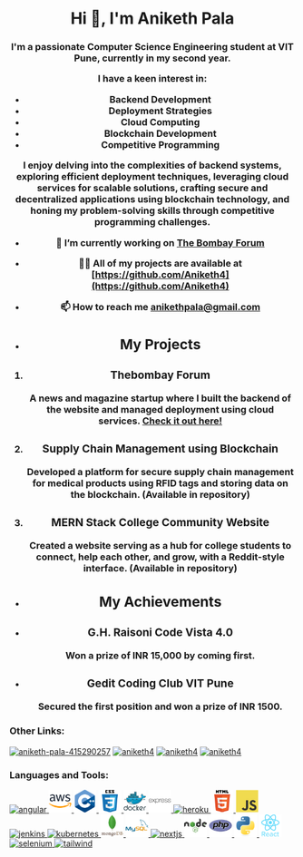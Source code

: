 <h1 align="center">Hi 👋, I'm Aniketh Pala</h1>
<h3 align="center">I'm a passionate Computer Science Engineering student at VIT Pune, currently in my second year.

<p>I have a keen interest in:</p>

  <ul>
    <li>Backend Development</li>
    <li>Deployment Strategies</li>
    <li>Cloud Computing</li>
    <li>Blockchain Development</li>
    <li>Competitive Programming</li>
  </ul>

<p>I enjoy delving into the complexities of backend systems, exploring efficient deployment techniques, leveraging cloud services for scalable solutions, crafting secure and decentralized applications using blockchain technology, and honing my problem-solving skills through competitive programming challenges.</p>

- 🔭 I’m currently working on [The Bombay Forum](https://thebombayforum.com)

- 👨‍💻 All of my projects are available at [https://github.com/Aniketh4](https://github.com/Aniketh4)

- 📫 How to reach me **anikethpala@gmail.com**

-  <h2>My Projects</h2>
  <ol>
    <li>
      <h3>Thebombay Forum</h3>
      <p>A news and magazine startup where I built the backend of the website and managed deployment using cloud services. <a href="thebombayforum.com">Check it out here!</a></p>
    </li>
    <li>
      <h3>Supply Chain Management using Blockchain</h3>
      <p>Developed a platform for secure supply chain management for medical products using RFID tags and storing data on the blockchain. (Available in repository)</p>
    </li>
    <li>
      <h3>MERN Stack College Community Website</h3>
      <p>Created a website serving as a hub for college students to connect, help each other, and grow, with a Reddit-style interface. (Available in repository)</p>
    </li>
  </ol>

-  <h2>My Achievements</h2>
  <ul>
    <li>
      <h3>G.H. Raisoni Code Vista 4.0</h3>
      <p>Won a prize of INR 15,000 by coming first.</p>
    </li>
    <li>
      <h3>Gedit Coding Club VIT Pune</h3>
      <p>Secured the first position and won a prize of INR 1500.</p>
    </li>
  </ul>

<h3 align="left">Other Links:</h3>
<p align="left">
<a href="https://linkedin.com/in/aniketh-pala-415290257" target="blank"><img align="center" src="https://raw.githubusercontent.com/rahuldkjain/github-profile-readme-generator/master/src/images/icons/Social/linked-in-alt.svg" alt="aniketh-pala-415290257" height="30" width="40" /></a>
<a href="https://www.codechef.com/users/aniketh4" target="blank"><img align="center" src="https://cdn.jsdelivr.net/npm/simple-icons@3.1.0/icons/codechef.svg" alt="aniketh4" height="30" width="40" /></a>
<a href="https://codeforces.com/profile/aniketh4" target="blank"><img align="center" src="https://raw.githubusercontent.com/rahuldkjain/github-profile-readme-generator/master/src/images/icons/Social/codeforces.svg" alt="aniketh4" height="30" width="40" /></a>
<a href="https://www.leetcode.com/aniketh4" target="blank"><img align="center" src="https://raw.githubusercontent.com/rahuldkjain/github-profile-readme-generator/master/src/images/icons/Social/leet-code.svg" alt="aniketh4" height="30" width="40" /></a>
</p>

<h3 align="left">Languages and Tools:</h3>
<p align="left"> <a href="https://angular.io" target="_blank" rel="noreferrer"> <img src="https://angular.io/assets/images/logos/angular/angular.svg" alt="angular" width="40" height="40"/> </a> <a href="https://aws.amazon.com" target="_blank" rel="noreferrer"> <img src="https://raw.githubusercontent.com/devicons/devicon/master/icons/amazonwebservices/amazonwebservices-original-wordmark.svg" alt="aws" width="40" height="40"/> </a> <a href="https://www.w3schools.com/cpp/" target="_blank" rel="noreferrer"> <img src="https://raw.githubusercontent.com/devicons/devicon/master/icons/cplusplus/cplusplus-original.svg" alt="cplusplus" width="40" height="40"/> </a> <a href="https://www.w3schools.com/css/" target="_blank" rel="noreferrer"> <img src="https://raw.githubusercontent.com/devicons/devicon/master/icons/css3/css3-original-wordmark.svg" alt="css3" width="40" height="40"/> </a> <a href="https://www.docker.com/" target="_blank" rel="noreferrer"> <img src="https://raw.githubusercontent.com/devicons/devicon/master/icons/docker/docker-original-wordmark.svg" alt="docker" width="40" height="40"/> </a> <a href="https://expressjs.com" target="_blank" rel="noreferrer"> <img src="https://raw.githubusercontent.com/devicons/devicon/master/icons/express/express-original-wordmark.svg" alt="express" width="40" height="40"/> </a> <a href="https://heroku.com" target="_blank" rel="noreferrer"> <img src="https://www.vectorlogo.zone/logos/heroku/heroku-icon.svg" alt="heroku" width="40" height="40"/> </a> <a href="https://www.w3.org/html/" target="_blank" rel="noreferrer"> <img src="https://raw.githubusercontent.com/devicons/devicon/master/icons/html5/html5-original-wordmark.svg" alt="html5" width="40" height="40"/> </a> <a href="https://developer.mozilla.org/en-US/docs/Web/JavaScript" target="_blank" rel="noreferrer"> <img src="https://raw.githubusercontent.com/devicons/devicon/master/icons/javascript/javascript-original.svg" alt="javascript" width="40" height="40"/> </a> <a href="https://www.jenkins.io" target="_blank" rel="noreferrer"> <img src="https://www.vectorlogo.zone/logos/jenkins/jenkins-icon.svg" alt="jenkins" width="40" height="40"/> </a> <a href="https://kubernetes.io" target="_blank" rel="noreferrer"> <img src="https://www.vectorlogo.zone/logos/kubernetes/kubernetes-icon.svg" alt="kubernetes" width="40" height="40"/> </a> <a href="https://www.mongodb.com/" target="_blank" rel="noreferrer"> <img src="https://raw.githubusercontent.com/devicons/devicon/master/icons/mongodb/mongodb-original-wordmark.svg" alt="mongodb" width="40" height="40"/> </a> <a href="https://www.mysql.com/" target="_blank" rel="noreferrer"> <img src="https://raw.githubusercontent.com/devicons/devicon/master/icons/mysql/mysql-original-wordmark.svg" alt="mysql" width="40" height="40"/> </a> <a href="https://nextjs.org/" target="_blank" rel="noreferrer"> <img src="https://cdn.worldvectorlogo.com/logos/nextjs-2.svg" alt="nextjs" width="40" height="40"/> </a> <a href="https://nodejs.org" target="_blank" rel="noreferrer"> <img src="https://raw.githubusercontent.com/devicons/devicon/master/icons/nodejs/nodejs-original-wordmark.svg" alt="nodejs" width="40" height="40"/> </a> <a href="https://www.php.net" target="_blank" rel="noreferrer"> <img src="https://raw.githubusercontent.com/devicons/devicon/master/icons/php/php-original.svg" alt="php" width="40" height="40"/> </a> <a href="https://www.python.org" target="_blank" rel="noreferrer"> <img src="https://raw.githubusercontent.com/devicons/devicon/master/icons/python/python-original.svg" alt="python" width="40" height="40"/> </a> <a href="https://reactjs.org/" target="_blank" rel="noreferrer"> <img src="https://raw.githubusercontent.com/devicons/devicon/master/icons/react/react-original-wordmark.svg" alt="react" width="40" height="40"/> </a> <a href="https://www.selenium.dev" target="_blank" rel="noreferrer"> <img src="https://raw.githubusercontent.com/detain/svg-logos/780f25886640cef088af994181646db2f6b1a3f8/svg/selenium-logo.svg" alt="selenium" width="40" height="40"/> </a> <a href="https://tailwindcss.com/" target="_blank" rel="noreferrer"> <img src="https://www.vectorlogo.zone/logos/tailwindcss/tailwindcss-icon.svg" alt="tailwind" width="40" height="40"/> </a> </p>
